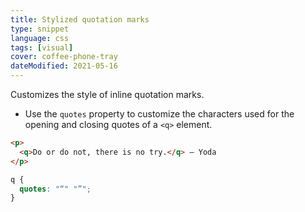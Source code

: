 ```yaml
---
title: Stylized quotation marks
type: snippet
language: css
tags: [visual]
cover: coffee-phone-tray
dateModified: 2021-05-16
---
```


Customizes the style of inline quotation marks.

- Use the `quotes` property to customize the characters used for the opening and closing quotes of a `<q>` element.

```html
<p>
  <q>Do or do not, there is no try.</q> – Yoda
</p>
```

```css
q {
  quotes: "“" "”";
}
```
